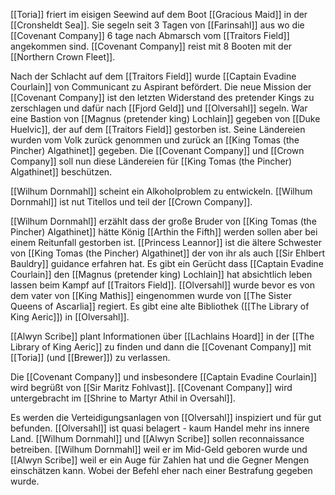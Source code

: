 [[Toria]] friert im eisigen Seewind auf dem Boot [[Gracious Maid]] in der [[Cronsheldt Sea]]. Sie segeln seit 3 Tagen von [[Farinsahl]] aus wo die [[Covenant Company]] 6 tage nach Abmarsch vom [[Traitors Field]] angekommen sind. [[Covenant Company]] reist mit 8 Booten mit der [[Northern Crown Fleet]].

Nach der Schlacht auf dem [[Traitors Field]] wurde [[Captain Evadine Courlain]] von Communicant zu Aspirant befördert. Die neue Mission der [[Covenant Company]] ist den letzten Widerstand des pretender Kings zu zerschlagen und dafür nach [[Fjord Geld]] und [[Olversahl]] segeln. War eine Bastion von [[Magnus (pretender king) Lochlain]] gegeben von [[Duke Huelvic]], der auf dem [[Traitors Field]] gestorben ist. Seine Ländereien wurden vom Volk zurück genommen und zurück an [[King Tomas (the Pincher) Algathinet]] gegeben. Die [[Covenant Company]] und [[Crown Company]] soll nun diese Ländereien für [[King Tomas (the Pincher) Algathinet]] beschützen.

[[Wilhum Dornmahl]] scheint ein Alkoholproblem zu entwickeln. [[Wilhum Dornmahl]] ist nut Titellos und teil der [[Crown Company]]. 

[[Wilhum Dornmahl]] erzählt dass der große Bruder von [[King Tomas (the Pincher) Algathinet]] hätte König [[Arthin the Fifth]] werden sollen aber bei einem Reitunfall gestorben ist. [[Princess Leannor]] ist die ältere Schwester von [[King Tomas (the Pincher) Algathinet]] der von ihr als auch [[Sir Ehlbert Bauldry]] guidance erfahren hat. Es gibt ein Gerücht dass [[Captain Evadine Courlain]] den [[Magnus (pretender king) Lochlain]] hat absichtlich leben lassen beim Kampf auf [[Traitors Field]]. [[Olversahl]] wurde bevor es von dem vater von [[King Mathis]] eingenommen wurde von [[The Sister Queens of Ascarlia]] regiert. Es gibt eine alte Bibliothek ([[The Library of King Aeric]]) in [[Olversahl]].

[[Alwyn Scribe]] plant Informationen über [[Lachlains Hoard]] in der [[The Library of King Aeric]] zu finden und dann die [[Covenant Company]] mit [[Toria]] (und [[Brewer]]) zu verlassen.

Die [[Covenant Company]] und insbesondere [[Captain Evadine Courlain]] wird begrüßt von [[Sir Maritz Fohlvast]]. [[Covenant Company]] wird untergebracht im [[Shrine to Martyr Athil in Oversahl]].

Es werden die Verteidigungsanlagen von [[Olversahl]] inspiziert und für gut befunden. [[Olversahl]] ist quasi belagert - kaum Handel mehr ins innere Land. [[Wilhum Dornmahl]] und [[Alwyn Scribe]] sollen reconnaissance betreiben. [[Wilhum Dornmahl]] weil er im Mid-Geld geboren wurde und [[Alwyn Scribe]] weil er ein Auge für Zahlen hat und die Gegner Mengen einschätzen kann. Wobei der Befehl eher nach einer Bestrafung gegeben wurde.